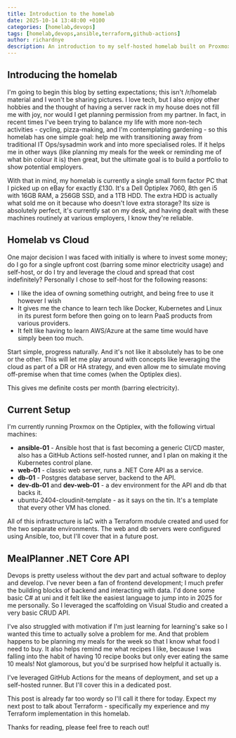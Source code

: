 ```yaml
---
title: Introduction to the homelab
date: 2025-10-14 13:48:00 +0100
categories: [homelab,devops]
tags: [homelab,devops,ansible,terraform,github-actions]
author: richardnye
description: An introduction to my self-hosted homelab built on Proxmox, Terraform, and Ansible, including the goals, setup, and a .NET Core API.
---
```


## Introducing the homelab
I'm going to begin this blog by setting expectations; this isn't /r/homelab material and I won't be sharing pictures. I love tech, but I also enjoy other hobbies and the thought of having a server rack in my house does not fill me with joy, nor would I get planning permission from my partner. In fact, in recent times I've been trying to balance my life with more non-tech activities - cycling, pizza-making, and I'm contemplating gardening - so this homelab has one simple goal: help me with transitioning away from traditional IT Ops/sysadmin work and into more specialised roles. If it helps me in other ways (like planning my meals for the week or reminding me of what bin colour it is) then great, but the ultimate goal is to build a portfolio to show potential employers. 

With that in mind, my homelab is currently a single small form factor PC that I picked up on eBay for exactly £130. It's a Dell Optiplex 7060, 8th gen i5 with 16GB RAM, a 256GB SSD, and a 1TB HDD. The extra HDD is actually what sold me on it because who doesn't love extra storage? Its size is absolutely perfect, it's currently sat on my desk, and having dealt with these machines routinely at various employers, I know they're reliable. 

## Homelab vs Cloud
One major decision I was faced with initially is where to invest some money; do I go for a single upfront cost (barring some minor electricity usage) and self-host, or do I try and leverage the cloud and spread that cost indefinitely? Personally I chose to self-host for the following reasons:

- I like the idea of owning something outright, and being free to use it however I wish
- It gives me the chance to learn tech like Docker, Kubernetes and Linux in its purest form before then going on to learn PaaS products from various providers.
- It felt like having to learn AWS/Azure at the same time would have simply been too much.

Start simple, progress naturally. And it's not like it absolutely has to be one or the other. This will let me play around with concepts like leveraging the cloud as part of a DR or HA strategy, and even allow me to simulate moving off-premise when that time comes (when the Optiplex dies). 

This gives me definite costs per month (barring electricity). 

## Current Setup
I'm currently running Proxmox on the Optiplex, with the following virtual machines:

- **ansible-01** - Ansible host that is fast becoming a generic CI/CD master, also has a GitHub Actions self-hosted runner, and I plan on making it the Kubernetes control plane. 
- **web-01** - classic web server, runs a .NET Core API as a service.
- **db-01** - Postgres database server, backend to the API.
- **dev-db-01** and **dev-web-01** - a dev environment for the API and db that backs it.
- ubuntu-2404-cloudinit-template - as it says on the tin. It's a template that every other VM has cloned. 

All of this infrastructure is IaC with a Terraform module created and used for the two separate environments. The web and db servers were configured using Ansible, too, but I'll cover that in a future post. 

## MealPlanner .NET Core API
Devops is pretty useless without the dev part and actual software to deploy and develop. I've never been a fan of frontend development; I much prefer the building blocks of backend and interacting with data. I'd done some basic C# at uni and it felt like the easiest language to jump into in 2025 for me personally. So I leveraged the scaffolding on Visual Studio and created a very basic CRUD API. 

I've also struggled with motivation if I'm just learning for learning's sake so I wanted this time to actually solve a problem for me. And that problem happens to be planning my meals for the week so that I know what food I need to buy. It also helps remind me what recipes I like, because I was falling into the habit of having 10 recipe books but only ever eating the same 10 meals! Not glamorous, but you'd be surprised how helpful it actually is. 

I've leveraged GitHub Actions for the means of deployment, and set up a self-hosted runner. But I'll cover this in a dedicated post.

This post is already far too wordy so I'll call it there for today. Expect my next post to talk about Terraform - specifically my experience and my Terraform implementation in this homelab. 

Thanks for reading, please feel free to reach out!